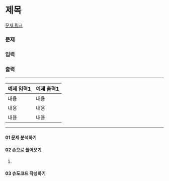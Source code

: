 # 제목

[문제 링크](https://www.acmicpc.net/problem/1940)

### 문제


### 입력


### 출력


***

|예제 입력1| 예제 출력1 |
|-----|--------|
|내용| 내용     |
|내용| 내용     |
|내용| 내용     |

___

#### 01 문제 분석하기



#### 02 손으로 풀어보기

1. 

#### 03 슈도코드 작성하기
```java


```

